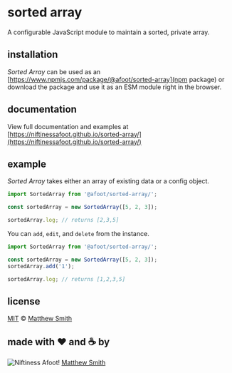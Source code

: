 # sorted array

A configurable JavaScript module to maintain a sorted, private array.

## installation

_Sorted Array_ can be used as an [https://www.npmjs.com/package/@afoot/sorted-array](npm package) or download the package and use it as an ESM module right in the browser.

## documentation

View full documentation and examples at [https://niftinessafoot.github.io/sorted-array/](https://niftinessafoot.github.io/sorted-array/)

## example

_Sorted Array_ takes either an array of existing data or a config object.

```js
import SortedArray from '@afoot/sorted-array/';

const sortedArray = new SortedArray([5, 2, 3]);

sortedArray.log; // returns [2,3,5]
```

You can `add`, `edit`, and `delete` from the instance.

```js
import SortedArray from '@afoot/sorted-array/';

const sortedArray = new SortedArray([5, 2, 3]);
sortedArray.add('1');

sortedArray.log; // returns [1,2,3,5]
```

## license

[MIT](./LICENSE) © [Matthew Smith](http://www.niftinessafoot.com)

## made with ❤️ and ☕️ by

![Niftiness Afoot!](https://gist.githubusercontent.com/niftinessafoot/2dba588395cb557293d5f09aebcd2ab0/raw/770293c76bead4f0986ff959f3ea8880017d92c0/bot.svg?sanitize=true) [Matthew Smith](https://github.com/niftinessafoot)

